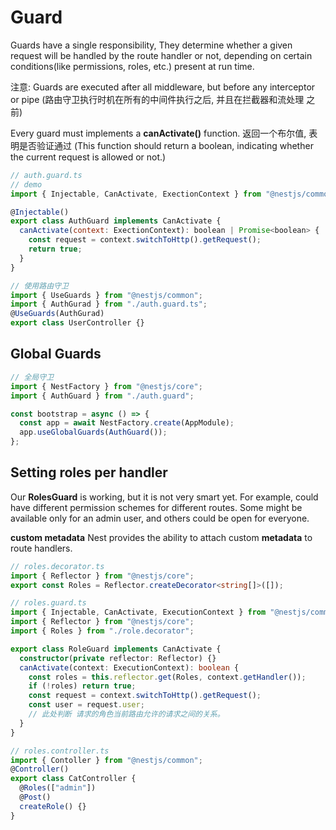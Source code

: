 # Guard

Guards have a single responsibility, They determine whether a given request will be handled by the route
handler or not, depending on certain conditions(like permissions, roles, etc.) present at run time.

注意: Guards are executed after all middleware, but before any interceptor or pipe
(路由守卫执行时机在所有的中间件执行之后, 并且在拦截器和流处理 之前)

Every guard must implements a **canActivate()** function. 返回一个布尔值, 表明是否验证通过 (This function should return a boolean, indicating whether the current request is allowed or not.)

```js
// auth.guard.ts
// demo
import { Injectable, CanActivate, ExectionContext } from "@nestjs/common";

@Injectable()
export class AuthGuard implements CanActivate {
  canActivate(context: ExectionContext): boolean | Promise<boolean> {
    const request = context.switchToHttp().getRequest();
    return true;
  }
}

// 使用路由守卫
import { UseGuards } from "@nestjs/common";
import { AuthGurad } from "./auth.guard.ts";
@UseGuards(AuthGurad)
export class UserController {}
```

## Global Guards

```js
// 全局守卫
import { NestFactory } from "@nestjs/core";
import { AuthGuard } from "./auth.guard";

const bootstrap = async () => {
  const app = await NestFactory.create(AppModule);
  app.useGlobalGuards(AuthGuard());
};
```

## Setting roles per handler

Our **RolesGuard** is working, but it is not very smart yet. For example, could have different permission schemes
for different routes. Some might be available only for an admin user, and others could be open for everyone.

**custom metadata** Nest provides the ability to attach custom **metadata** to route handlers.

```ts
// roles.decorator.ts
import { Reflector } from "@nestjs/core";
export const Roles = Reflector.createDecorator<string[]>([]);

// roles.guard.ts
import { Injectable, CanActivate, ExecutionContext } from "@nestjs/common";
import { Reflector } from "@nestjs/core";
import { Roles } from "./role.decorator";

export class RoleGuard implements CanActivate {
  constructor(private reflector: Reflector) {}
  canActivate(context: ExecutionContext): boolean {
    const roles = this.reflector.get(Roles, context.getHandler());
    if (!roles) return true;
    const request = context.switchToHttp().getRequest();
    const user = request.user;
    // 此处判断 请求的角色当前路由允许的请求之间的关系。
  }
}

// roles.controller.ts
import { Contoller } from "@nestjs/common";
@Controller()
export class CatController {
  @Roles(["admin"])
  @Post()
  createRole() {}
}
```
